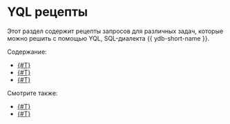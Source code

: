 # YQL рецепты

Этот раздел содержит рецепты запросов для различных задач, которые можно решить с помощью YQL, SQL-диалекта {{ ydb-short-name }}.

Содержание:

* [{#T}](accessing-json.md)
* [{#T}](modifying-json.md)
* [{#T}](ttl.md)

Смотрите также:

- [{#T}](../index.md)
- [{#T}](../../../dev/index.md)
